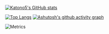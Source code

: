 [![Katono5's GitHub stats](https://github-readme-stats.vercel.app/api?username=Katono5&theme=dark&show_icons=true)](https://github.com/anuraghazra/github-readme-stats)

[![Top Langs](https://github-readme-stats.vercel.app/api/top-langs/?username=Katono5&layout=compact&theme=dark&show_icons=true)](https://github.com/anuraghazra/github-readme-stats)
[![Ashutosh's github activity graph](https://activity-graph.herokuapp.com/graph?username=Katono5&theme=dracula)](https://github.com/ashutosh00710/github-readme-activity-graph)



![Metrics](https://metrics.lecoq.io/Katono5?template=classic&base.indepth=false&base.hireable=false&config.timezone=Asia%2FSingapore)

